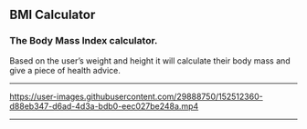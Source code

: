 ##  BMI Calculator

### The Body Mass Index calculator. 

Based on the user’s weight and height it will calculate their body mass and give a piece of health advice.


---

https://user-images.githubusercontent.com/29888750/152512360-d88eb347-d6ad-4d3a-bdb0-eec027be248a.mp4

---

